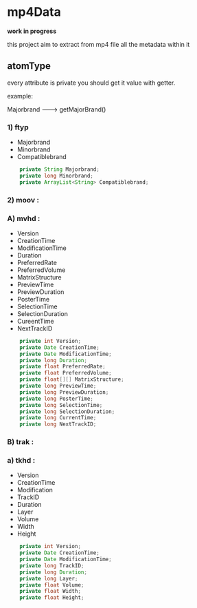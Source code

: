 # mp4Data

**work in progress**

this project aim to extract from mp4 file all the metadata within it

## atomType

every attribute is private you should get it value with getter.

example:

Majorbrand ---> getMajorBrand()

### 1) **ftyp**

- Majorbrand
- Minorbrand
- Compatiblebrand

```java
    private String Majorbrand;
    private long Minorbrand;
    private ArrayList<String> Compatiblebrand;
```

### 2) **moov** :

### A) mvhd :

- Version
- CreationTime
- ModificationTime
- Duration
- PreferredRate
- PreferredVolume
- MatrixStructure
- PreviewTime
- PreviewDuration
- PosterTime
- SelectionTime
- SelectionDuration
- CureentTime
- NextTrackID

```java
    private int Version;
    private Date CreationTime;
    private Date ModificationTime;
    private long Duration;
    private float PreferredRate;
    private float PreferredVolume;
    private float[][] MatrixStructure;
    private long PreviewTime;
    private long PreviewDuration;
    private long PosterTime;
    private long SelectionTime;
    private long SelectionDuration;
    private long CurrentTime;
    private long NextTrackID;
```

### B) trak :

### a) tkhd :

- Version
- CreationTime
- Modification
- TrackID
- Duration
- Layer
- Volume
- Width
- Height

```java
    private int Version;
    private Date CreationTime;
    private Date ModificationTime;
    private long TrackID;
    private long Duration;
    private long Layer;
    private float Volume;
    private float Width;
    private float Height;
```
